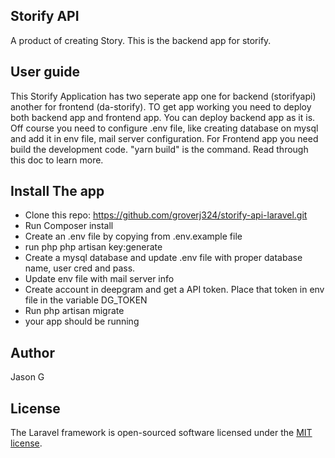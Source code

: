 ## Storify API

A product of creating Story. This is the backend app for storify.

## User guide

This Storify Application has two seperate app one for backend (storifyapi) another for frontend (da-storify). TO get app working you need to deploy both backend app and frontend app. You can deploy backend app as it is. Off course you need to configure .env file, like creating database on mysql and add it in env file, mail server configuration. For Frontend app you need build the development code. "yarn build" is the command. Read through this doc to learn more.

## Install The app

- Clone this repo: https://github.com/groverj324/storify-api-laravel.git
- Run Composer install
- Create an .env file by copying from .env.example file
- run php php artisan key:generate
- Create a mysql database and update .env file with proper database name, user cred and pass.
- Update env file with mail server info
- Create account in deepgram and get a API token. Place that token in env file in the variable DG_TOKEN
- Run php artisan migrate
- your app should be running

## Author

Jason G

## License

The Laravel framework is open-sourced software licensed under the [MIT license](https://opensource.org/licenses/MIT).
